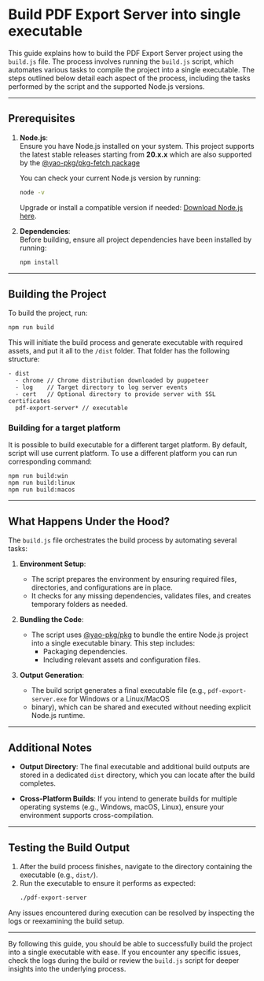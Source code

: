 # Build PDF Export Server into single executable

This guide explains how to build the PDF Export Server project using the `build.js` file. The process involves running
the `build.js` script, which automates various tasks to compile the project into a single executable. The steps outlined
below detail each aspect of the process, including the tasks performed by the script and the supported Node.js versions.

---

## Prerequisites

1. **Node.js**:  
   Ensure you have Node.js installed on your system. This project supports the latest stable releases starting from
   **20.x.x** which are also supported by the [@yao-pkg/pkg-fetch package](https://github.com/yao-pkg/pkg-fetch/)

   You can check your current Node.js version by running:
   ```bash
   node -v
   ```
   Upgrade or install a compatible version if needed:
   [Download Node.js here](https://nodejs.org/).

2. **Dependencies**:  
   Before building, ensure all project dependencies have been installed by running:
   ```bash
   npm install
   ```
---

## Building the Project

To build the project, run:
   ```bash
   npm run build
   ```
This will initiate the build process and generate executable with required assets, and put it all to the `/dist` folder.
That folder has the following structure:
```
- dist
  - chrome // Chrome distribution downloaded by puppeteer
  - log    // Target directory to log server events
  - cert   // Optional directory to provide server with SSL certificates
  pdf-export-server* // executable
```

### Building for a target platform

It is possible to build executable for a different target platform. By default, script will use current platform. To
use a different platform you can run corresponding command:
```shell
npm run build:win
npm run build:linux
npm run build:macos
```

---

## What Happens Under the Hood?

The `build.js` file orchestrates the build process by automating several tasks:

1. **Environment Setup**:
    - The script prepares the environment by ensuring required files, directories, and configurations are in place.
    - It checks for any missing dependencies, validates files, and creates temporary folders as needed.

2. **Bundling the Code**:
    - The script uses [@yao-pkg/pkg](https://www.npmjs.com/package/@yao-pkg/pkg) to bundle the entire Node.js
      project into a single executable binary. This step includes:
        - Packaging dependencies.
        - Including relevant assets and configuration files.

3. **Output Generation**:
    - The build script generates a final executable file (e.g., `pdf-export-server.exe` for Windows or a Linux/MacOS
    - binary), which can be shared and executed without needing explicit Node.js runtime.

---

## Additional Notes

- **Output Directory**:
  The final executable and additional build outputs are stored in a dedicated `dist` directory, which you can locate
  after the build completes.

- **Cross-Platform Builds**:
  If you intend to generate builds for multiple operating systems (e.g., Windows, macOS, Linux), ensure your environment
  supports cross-compilation. 

---

## Testing the Build Output

1. After the build process finishes, navigate to the directory containing the executable (e.g., `dist/`).
2. Run the executable to ensure it performs as expected:
   ```bash
   ./pdf-export-server
   ```

Any issues encountered during execution can be resolved by inspecting the logs or reexamining the build setup.

---

By following this guide, you should be able to successfully build the project into a single executable with ease. If you
encounter any specific issues, check the logs during the build or review the `build.js` script for deeper insights into
the underlying process.